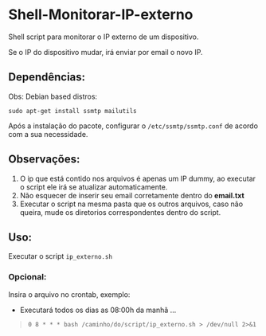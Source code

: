 # Shell-Monitorar-IP-externo
Shell script para monitorar o IP externo de um dispositivo. 

Se o IP do dispositivo mudar, irá enviar por email o novo IP.

## Dependências:

Obs: Debian based distros:

`sudo apt-get install ssmtp mailutils`

Após a instalação do pacote, configurar o `/etc/ssmtp/ssmtp.conf` de acordo com a sua necessidade. 

## Observações:
1. O ip que está contido nos arquivos é apenas um IP dummy, ao executar o script ele irá se atualizar automaticamente.
2. Não esquecer de inserir seu email corretamente dentro do **email.txt**
3. Executar o script na mesma pasta que os outros arquivos, caso não queira, mude os diretorios correspondentes dentro do script. 
## Uso:
Executar o script `ip_externo.sh`

### Opcional:
Insira o arquivo no crontab, exemplo:
- Executará todos os dias as 08:00h da manhã ...
> `0 8 * * * bash /caminho/do/script/ip_externo.sh > /dev/null 2>&1`
